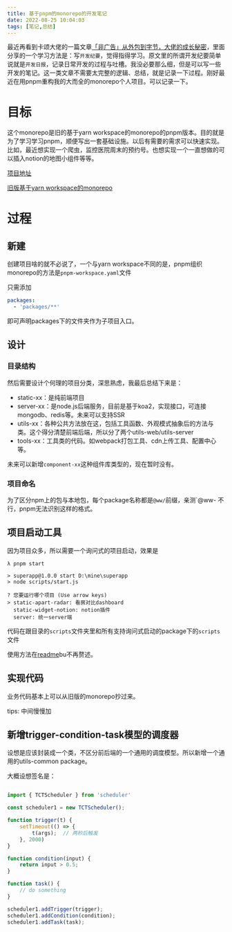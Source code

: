 ```yaml
---
title: 基于pnpm的monorepo的开发笔记
date: 2022-08-25 10:04:03
tags: [笔记,总结]
---
```


最近再看到卡颂大佬的一篇文章[「非广告」从外包到字节，大佬的成长秘密](https://mp.weixin.qq.com/s/u5Q6R38OaanlsKvfp6gQjg)，里面分享的一个学习方法是：写`开发纪要`，觉得指得学习。原文里的所谓开发纪要简单说就是`开发日报`，记录日常开发的过程与吐槽。我没必要那么细，但是可以写一些开发的笔记。这一类文章不需要太完整的逻辑、总结，就是记录一下过程。刚好最近在用pnpm重构我的大而全的monorepo个人项目。可以记录一下。

# 目标

这个monorepo是旧的基于yarn workspace的monorepo的pnpm版本。目的就是为了学习学习pnpm，顺便写出一套基础设施。以后有需要的需求可以快速实现。比如，最近想实现一个爬虫，监控医院周末的预约号。也想实现一个一直想做的可以插入notion的地图小组件等等。

[项目地址](https://github.com/HelloWorld20/superapp)

[旧版基于yarn workspace的monorepo](https://github.com/HelloWorld20/superapp-yarn)

# 过程

## 新建

创建项目啥的就不必说了，一个与yarn workspace不同的是，pnpm组织monorepo的方法是`pnpm-workspace.yaml`文件

只需添加

```yaml
packages:
  - 'packages/**'
```

即可声明packages下的文件夹作为子项目入口。

## 设计

### 目录结构

然后需要设计个何理的项目分类，深思熟虑，我最后总结下来是：

* static-xx：是纯前端项目
* server-xx：是node.js后端服务，目前是基于koa2，实现接口，可连接mongodb、redis等。未来可以支持SSR
* utils-xx：各种公共方法放在这，包括工具函数、外观模式抽象后的方法与类。这个得分清楚前端后端，所以分了两个utils-web/utils-server
* tools-xx：工具类的代码。如webpack打包工具、cdn上传工具、配置中心等。

未来可以新增`component-xx`这种组件库类型的，现在暂时没有。

### 项目命名

为了区分npm上的包与本地包，每个package名称都是`@ww/`前缀，亲测`@ww-
不行，pnpm无法识别这样的格式。

## 项目启动工具

因为项目众多，所以需要一个询问式的项目启动，效果是

```shell
λ pnpm start

> superapp@1.0.0 start D:\mine\superapp
> node scripts/start.js

? 您要运行哪个项目 (Use arrow keys)
> static-apart-radar: 看房对比dashboard
  static-widget-notion: notion插件
  server: 统一server端
```

代码在跟目录的`scripts`文件夹里和所有支持询问式启动的package下的`scripts`文件

使用方法在[readme](https://github.com/HelloWorld20/superapp/blob/master/scripts/readme.md)bu不再赘述。

## 实现代码

业务代码基本上可以从旧版的monorepo抄过来。

tips: 中间慢慢加

## 新增trigger-condition-task模型的调度器

设想是应该封装成一个类，不区分前后端的一个通用的调度模型。所以新增一个通用的utils-common package。

大概设想签名是：

```javascript

import { TCTScheduler } from 'scheduler'

const scheduler1 = new TCTScheduler();

function trigger(t) {
	setTimeout(() => {
		t(args);  // 两秒后触发
	}, 2000)
}

function condition(input) {
	return input > 0.5;
}

function task() {
	// do something
}

scheduler1.addTrigger(trigger);
scheduler1.addCondition(condition);
scheduler1.addTask(task);

```

